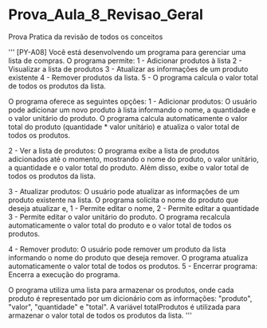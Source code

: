 # Prova_Aula_8_Revisao_Geral
Prova Pratica da revisão de todos os conceitos

'''
[PY-A08] Você está desenvolvendo um programa para gerenciar uma lista de compras. 
O programa permite:
1 - Adicionar produtos à lista
2 - Visualizar a lista de produtos
3 - Atualizar as informações de um produto existente
4 - Remover produtos da lista. 
5 - O programa calcula o valor total de todos os produtos da lista.

O programa oferece as seguintes opções:
1 - Adicionar produtos: O usuário pode adicionar um novo produto à lista informando o nome, a quantidade e o valor unitário do produto. O programa calcula automaticamente o valor total do produto (quantidade * valor unitário) e atualiza o valor total de todos os produtos.

2 - Ver a lista de produtos: O programa exibe a lista de produtos adicionados até o momento, mostrando o nome do produto, o valor unitário, a quantidade e o valor total do produto. Além disso, exibe o valor total de todos os produtos da lista.

3 - Atualizar produtos: O usuário pode atualizar as informações de um produto existente na lista. 
    O programa solicita o nome do produto que deseja atualizar e,
        1 - Permite editar o nome,
        2 - Permite editar a quantidade
        3 - Permite editar o valor unitário do produto. O programa recalcula automaticamente o valor total do produto e o valor total de todos os produtos.
        
4 - Remover produto: O usuário pode remover um produto da lista informando o nome do produto que deseja remover. O programa atualiza automaticamente o valor total de todos os produtos.
5 - Encerrar programa: Encerra a execução do programa.

O programa utiliza uma lista para armazenar os produtos, onde cada produto é representado por um dicionário com as informações: "produto", "valor", "quantidade" e "total". A variável totalProdutos é utilizada para armazenar o valor total de todos os produtos da lista.
'''
